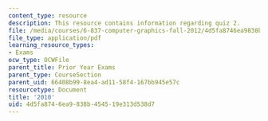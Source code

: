```yaml
---
content_type: resource
description: This resource contains information regarding quiz 2.
file: /media/courses/6-837-computer-graphics-fall-2012/4d5fa8746ea9838b454519e313d538d7_MIT6_837F12_2010_final.pdf
file_type: application/pdf
learning_resource_types:
- Exams
ocw_type: OCWFile
parent_title: Prior Year Exams
parent_type: CourseSection
parent_uid: 66408b99-8ea4-ad11-58f4-167bb945e57c
resourcetype: Document
title: '2010'
uid: 4d5fa874-6ea9-838b-4545-19e313d538d7
---
```

